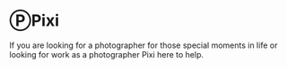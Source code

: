 # ⓅPixi
If you are looking for a photographer for those special moments in life or looking for work as a photographer Pixi here to help.
